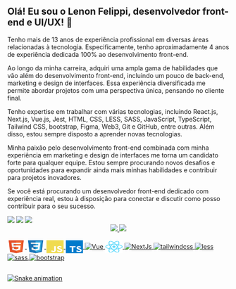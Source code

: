 ## Olá! Eu sou o Lenon Felippi, desenvolvedor front-end e UI/UX! 👋

<div>
  <p>Tenho mais de 13 anos de experiência profissional em diversas áreas relacionadas à tecnologia. Especificamente, tenho aproximadamente 4 anos de experiência dedicada 100% ao desenvolvimento front-end.</p>
  <p>Ao longo da minha carreira, adquiri uma ampla gama de habilidades que vão além do desenvolvimento front-end, incluindo um pouco de back-end, marketing e design de interfaces. Essa experiência diversificada me permite abordar projetos com uma perspectiva única, pensando no cliente final.</p>
  <p>Tenho expertise em trabalhar com várias tecnologias, incluindo React.js, Next.js, Vue.js, Jest, HTML, CSS, LESS, SASS, JavaScript, TypeScript, Tailwind CSS, bootstrap, Figma, Web3, Git e GitHub, entre outras. Além disso, estou sempre disposto a aprender novas tecnologias.</p>
  <p>Minha paixão pelo desenvolvimento front-end combinada com minha experiência em marketing e design de interfaces me torna um candidato forte para qualquer equipe. Estou sempre procurando novos desafios e oportunidades para expandir ainda mais minhas habilidades e contribuir para projetos inovadores.</p>
  <p>Se você está procurando um desenvolvedor front-end dedicado com experiência real, estou à disposição para conectar e discutir como posso contribuir para o seu sucesso.</p>
<div>
  <a href = "mailto:lenonfelippi1@gmail.com"><img src="https://img.shields.io/badge/-Gmail-%23333?style=for-the-badge&logo=gmail&logoColor=white" target="_blank"></a>
  <a href="https://www.linkedin.com/in/lenon-felippi" target="_blank"><img src="https://img.shields.io/badge/-LinkedIn-%230077B5?style=for-the-badge&logo=linkedin&logoColor=white" target="_blank"></a>
  <a href="https://wa.me/5546991251818" target="_blank"><img src="https://img.shields.io/badge/WhatsApp-25D366?style=for-the-badge&logo=whatsapp&logoColor=white" target="_blank"></a> 
</div>
  

</div>
<div align="center">
  <a href="https://github.com/lenonfelippi">
  <img height="180em" src="https://github-readme-stats.vercel.app/api?username=lenonfelippi&show_icons=true&theme=dracula&include_all_commits=true&count_private=true"/>
  <img height="180em" src="https://github-readme-stats.vercel.app/api/top-langs/?username=lenonfelippi&layout=compact&langs_count=7&theme=dracula"/>
</div>

<div style="display: inline_block"><br>
  <img align="center" alt="Rafa-HTML" height="30" width="40" src="https://raw.githubusercontent.com/devicons/devicon/master/icons/html5/html5-original.svg">
  <img align="center" alt="Rafa-CSS" height="30" width="40" src="https://raw.githubusercontent.com/devicons/devicon/master/icons/css3/css3-original.svg">
  <img align="center" alt="Js" height="30" width="40" src="https://raw.githubusercontent.com/devicons/devicon/master/icons/javascript/javascript-plain.svg">
  <img align="center" alt="Ts" height="30" width="40" src="https://raw.githubusercontent.com/devicons/devicon/master/icons/typescript/typescript-plain.svg">
  <img align="center" alt="Vue" height="30" width="40"  src="https://cdn.jsdelivr.net/gh/devicons/devicon/icons/vuejs/vuejs-original.svg" />
  <img align="center" alt="React" height="30" width="40" src="https://raw.githubusercontent.com/devicons/devicon/master/icons/react/react-original.svg">
  <img align="center" alt="NextJs" height="30" width="40" src="https://cdn.jsdelivr.net/gh/devicons/devicon/icons/nextjs/nextjs-original-wordmark.svg" />
  <img align="center" alt="tailwindcss" height="30" width="40" src="https://cdn.jsdelivr.net/gh/devicons/devicon/icons/tailwindcss/tailwindcss-plain.svg" />
  <img align="center" alt="less" height="30" width="40" src="https://cdn.jsdelivr.net/gh/devicons/devicon/icons/less/less-plain-wordmark.svg" />
  <img align="center" alt="sass" height="30" width="40" src="https://cdn.jsdelivr.net/gh/devicons/devicon/icons/sass/sass-original.svg" />
  <img align="center" alt="bootstrap" height="30" width="40" src="https://cdn.jsdelivr.net/gh/devicons/devicon/icons/bootstrap/bootstrap-original.svg" />
</div>


  ##
 
<div>
  
  
 
  ![Snake animation](https://github.com/lenonfelippi/lenonfelippi/blob/output/github-contribution-grid-snake.svg)
 
</div>

